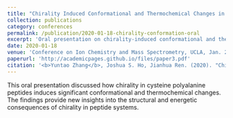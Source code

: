 ```yaml
---
title: "Chirality Induced Conformational and Thermochemical Changes in Cysteine Polyalanine Peptides"
collection: publications
category: conferences
permalink: /publication/2020-01-18-chirality-conformation-oral
excerpt: 'Oral presentation on chirality-induced conformational and thermochemical changes in cysteine polyalanine peptides.'
date: 2020-01-18
venue: 'Conference on Ion Chemistry and Mass Spectrometry, UCLA, Jan. 2020'
paperurl: 'http://academicpages.github.io/files/paper3.pdf'
citation: '<b>Yuntao Zhang</b>, Joshua S. Ho, Jianhua Ren. (2020). "Chirality Induced Conformational and Thermochemical Changes in Cysteine Polyalanine Peptides." Oral presentation at the Conference on Ion Chemistry and Mass Spectrometry, UCLA.'
---
```

This oral presentation discussed how chirality in cysteine polyalanine peptides induces significant conformational and thermochemical changes. The findings provide new insights into the structural and energetic consequences of chirality in peptide systems.
